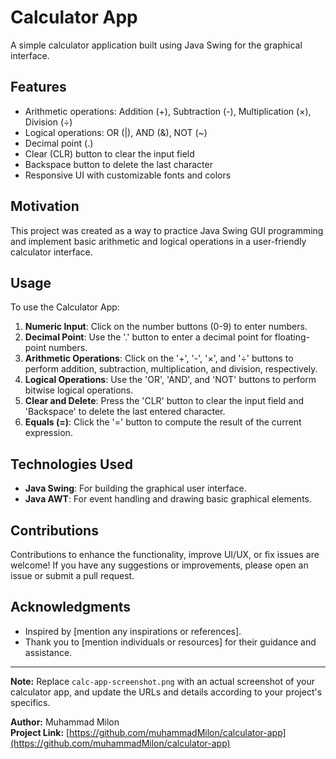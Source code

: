 # Calculator App

A simple calculator application built using Java Swing for the graphical interface.

## Features

- Arithmetic operations: Addition (+), Subtraction (-), Multiplication (×), Division (÷)
- Logical operations: OR (|), AND (&), NOT (~)
- Decimal point (.)
- Clear (CLR) button to clear the input field
- Backspace button to delete the last character
- Responsive UI with customizable fonts and colors

## Motivation

This project was created as a way to practice Java Swing GUI programming and implement basic arithmetic and logical operations in a user-friendly calculator interface.

## Usage

To use the Calculator App:

1. **Numeric Input**: Click on the number buttons (0-9) to enter numbers.
2. **Decimal Point**: Use the '.' button to enter a decimal point for floating-point numbers.
3. **Arithmetic Operations**: Click on the '+', '-', '×', and '÷' buttons to perform addition, subtraction, multiplication, and division, respectively.
4. **Logical Operations**: Use the 'OR', 'AND', and 'NOT' buttons to perform bitwise logical operations.
5. **Clear and Delete**: Press the 'CLR' button to clear the input field and 'Backspace' to delete the last entered character.
6. **Equals (=)**: Click the '=' button to compute the result of the current expression.

## Technologies Used

- **Java Swing**: For building the graphical user interface.
- **Java AWT**: For event handling and drawing basic graphical elements.

## Contributions

Contributions to enhance the functionality, improve UI/UX, or fix issues are welcome! If you have any suggestions or improvements, please open an issue or submit a pull request.

## Acknowledgments

- Inspired by [mention any inspirations or references].
- Thank you to [mention individuals or resources] for their guidance and assistance.

---

**Note:** Replace `calc-app-screenshot.png` with an actual screenshot of your calculator app, and update the URLs and details according to your project's specifics.

**Author:** Muhammad Milon  
**Project Link:** [https://github.com/muhammadMilon/calculator-app](https://github.com/muhammadMilon/calculator-app)
